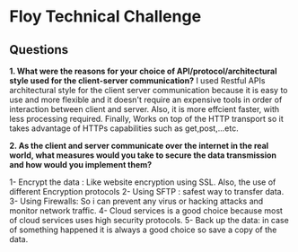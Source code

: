# Floy Technical Challenge

## Questions

**1. What were the reasons for your choice of API/protocol/architectural style used for the client-server communication?**
I used Restful APIs architectural style for the client server communication because it is easy to use and more flexible
and it doesn't require an expensive tools in order of interaction between client and server. Also, it is more effcient
faster, with less processing required. Finally, Works on top of the HTTP transport so it takes advantage of HTTPs capabilities such
as get,post,...etc.




**2.  As the client and server communicate over the internet in the real world, what measures would you take to secure the data transmission and how would you implement them?**

 1- Encrypt the data : Like website encryption using SSL. Also, the use of different Encryption protocols
 2- Using SFTP : safest way to transfer data.
 3- Using Firewalls: So i can prevent any virus or hacking attacks and monitor network traffic.
 4- Cloud services is a good choice because most of cloud services uses high security protocols.
 5- Back up the data: in case of something happened it is always a good choice so save a copy of the data.